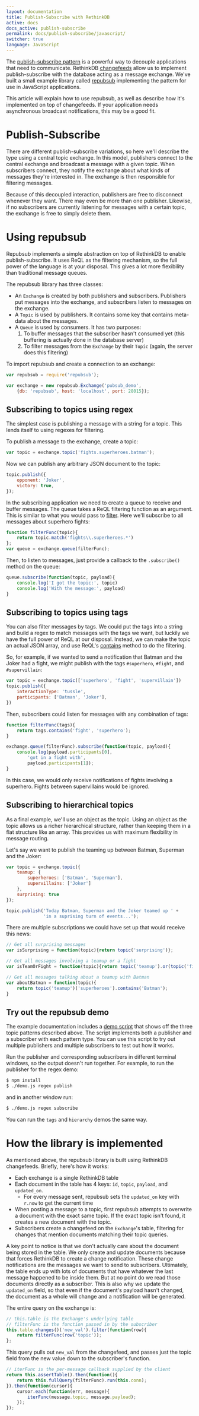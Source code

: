 ```yaml
---
layout: documentation
title: Publish-Subscribe with RethinkDB
active: docs
docs_active: publish-subscribe
permalink: docs/publish-subscribe/javascript/
switcher: true
language: JavaScript
---
```


The
[publish-subscribe pattern](http://en.wikipedia.org/wiki/Publish-subscribe)
is a powerful way to decouple applications that need to
communicate. RethinkDB [changefeeds](/docs/changefeeds) allow us to
implement publish-subscribe with the database acting as a message
exchange. We've built a small example library called
[repubsub](https://github.com/rethinkdb/example-pubsub/tree/master/javascript)
implementing the pattern for use in JavaScript applications.

This article will explain how to use repubsub, as well as describe how
it's implemented on top of changefeeds. If your application needs
asynchronous broadcast notifications, this may be a good fit.

# Publish-Subscribe #

There are different publish-subscribe variations, so here we'll
describe the type using a central topic exchange. In this model,
publishers connect to the central exchange and broadcast a message
with a given topic. When subscribers connect, they notify the exchange
about what kinds of messages they're interested in. The exchange is
then responsible for filtering messages.

Because of this decoupled interaction, publishers are free to
disconnect whenever they want. There may even be more than one
publisher. Likewise, if no subscribers are currently listening for
messages with a certain topic, the exchange is free to simply delete
them.

# Using repubsub #

Repubsub implements a simple abstraction on top of RethinkDB to enable
publish-subscribe. It uses ReQL as the filtering mechanism, so the
full power of the language is at your disposal. This gives a lot more
flexibility than traditional message queues.

The repubsub library has three classes:

* An `Exchange` is created by both publishers and
  subscribers. Publishers put messages into the exchange, and
  subscribers listen to messages on the exchange.
* A `Topic` is used by publishers. It contains some key that contains
  meta-data about the messages.
* A `Queue` is used by consumers. It has two purposes:
   1. To buffer messages that the subscriber hasn't consumed yet (this
      buffering is actually done in the database server)
   2. To filter messages from the `Exchange` by their `Topic` (again,
      the server does this filtering)

To import repubsub and create a connection to an exchange:

```javascript
var repubsub = require('repubsub');

var exchange = new repubsub.Exchange('pubsub_demo',
    {db: 'repubsub', host: 'localhost', port: 28015});
```

## Subscribing to topics using regex ##

The simplest case is publishing a message with a string for a
topic. This lends itself to using regexes for filtering.

To publish a message to the exchange, create a topic:

```javascript
var topic = exchange.topic('fights.superheroes.batman');
```

Now we can publish any arbitrary JSON document to the topic:

```javascript
topic.publish({
    opponent: 'Joker',
    victory: true,
});
```

In the subscribing application we need to create a queue to receive
and buffer messages. The queue takes a ReQL filtering function as an
argument. This is similar to what you would pass to
[filter](/api/javascript/filter). Here we'll subscribe to all messages
about superhero fights:

```javascript
function filterFunc(topic){
    return topic.match('fights\\.superheroes.*')
};
var queue = exchange.queue(filterFunc);
```

Then, to listen to messages, just provide a callback to the
`.subscribe()` method on the queue:

```javascript
queue.subscribe(function(topic, payload){
    console.log('I got the topic:', topic)
    console.log('With the message:', payload)
}
```

## Subscribing to topics using tags ##

You can also filter messages by tags. We could put the tags into a
string and build a regex to match messages with the tags we want, but
luckily we have the full power of ReQL at our disposal. Instead, we
can make the topic an actual JSON array, and use ReQL's
[contains](/api/javascript/contains) method to do the filtering.

So, for example, if we wanted to send a notification that Batman and
the Joker had a fight, we might publish with the tags `#superhero`,
`#fight`, and `#supervillain`:

```javascript
var topic = exchange.topic(['superhero', 'fight', 'supervillain'])
topic.publish({
    interactionType: 'tussle',
    participants: ['Batman', 'Joker'],
})
```

Then, subscribers could listen for messages with any combination of tags:

```javascript
function filterFunc(tags){
    return tags.contains('fight', 'superhero');
}

exchange.queue(filterFunc).subscribe(function(topic, payload){
    console.log(payload.participants[0],
        'got in a fight with',
        payload.participants[1]);
}
```

In this case, we would only receive notifications of fights involving
a superhero. Fights between supervillains would be ignored.

## Subscribing to hierarchical topics ##

As a final example, we'll use an object as the topic. Using an object
as the topic allows us a richer hierarchical structure, rather than
keeping them in a flat structure like an array. This provides us with
maximum flexibility in message routing.

Let's say we want to publish the teaming up between Batman, Superman
and the Joker:

```javascript
var topic = exchange.topic({
    teamup: {
        superheroes: ['Batman', 'Superman'],
        supervillains: ['Joker']
    },
    surprising: true
});

topic.publish('Today Batman, Superman and the Joker teamed up ' +
              'in a suprising turn of events...');
```

There are multiple subscriptions we could have set up that would
receive this news:

```javascript
// Get all surprising messages
var isSurprising = function(topic){return topic('surprising')};

// Get all messages involving a teamup or a fight
var isTeamOrFight = function(topic){return topic('teamup').or(topic('fight'))};

// Get all messages talking about a teamup with Batman
var aboutBatman = function(topic){
    return topic('teamup')('superheroes').contains('Batman');
}
```


## Try out the repubsub demo ##

The example documentation includes a
[demo script](https://github.com/rethinkdb/example-pubsub/blob/master/javascript/demo.js')
that shows off the three topic patterns described above. The script
implements both a publisher and a subscriber with each pattern
type. You can use this script to try out multiple publishers and
multiple subscribers to test out how it works.

Run the publisher and corresponding subscribers in different terminal
windows, so the output doesn't run together. For example, to run the
publisher for the regex demo:

```bash
$ npm install
$ ./demo.js regex publish
```

and in another window run:

```bash
$ ./demo.js regex subscribe
```

You can run the `tags` and `hierarchy` demos the same way.

# How the library is implemented #

As mentioned above, the repubsub library is built using RethinkDB
changefeeds. Briefly, here's how it works:

* Each exchange is a single RethinkDB table
* Each document in the table has 4 keys: `id`, `topic`, `payload`, and
  `updated_on`.
    * For every message sent, repubsub sets the `updated_on` key
      with `r.now` to get the current time
* When posting a message to a topic, first repubsub attempts to
  overwrite a document with the exact same topic. If the exact topic
  isn't found, it creates a new document with the topic.
* Subscribers create a changefeed on the `Exchange`'s table, filtering
  for changes that mention documents matching their topic queries.

A key point to notice is that we don't actually care about the
document being stored in the table. We only create and update
documents because that forces RethinkDB to create a change
notification. These change notifications are the messages we want to
send to subscribers. Ultimately, the table ends up with lots of
documents that have whatever the last message happened to be inside
them. But at no point do we read those documents directly as a
subscriber. This is also why we update the `updated_on` field, so that
even if the document's payload hasn't changed, the document as a whole
will change and a notification will be generated.

The entire  query on the exchange is:

```javascript
// this.table is the Exchange's underlying table
// filterFunc is the function passed in by the subscriber
this.table.changes()('new_val').filter(function(row){
    return filterFunc(row('topic'));
};
```

This query pulls out `new_val` from the changefeed, and passes just
the topic field from the new value down to the subscriber's function.

```javascript
// iterFunc is the per-message callback supplied by the client
return this.assertTable().then(function(){
    return this.fullQuery(filterFunc).run(this.conn);
}).then(function(cursor){
    cursor.each(function(err, message){
        iterFunc(message.topic, message.payload);
    });
});
```
